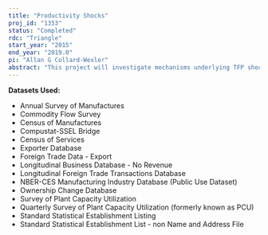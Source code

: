 ```yaml
---
title: "Productivity Shocks"
proj_id: "1353"
status: "Completed"
rdc: "Triangle"
start_year: "2015"
end_year: "2019.0"
pi: "Allan G Collard-Wexler"
abstract: "This project will investigate mechanisms underlying TFP shocks and, more precisely, differences in the magnitude of TFP shocks. The research will look at several potential mechanisms, including (but not limited to) weather, demand shocks, measurement error, and other mechanisms. The project will use the Annual Survey of Manufactures and its supplemental Management and Organizational Practices Survey, as well as data from the Census of Manufactures, Census of Services, Commodity Flow Survey, Exporter Database, Export Foreign Trade Data, Longitudinal Business Database, Longitudinal Foreign Trade Transactions Database, Ownership Change Database, Quarterly Survey of Plant Capacity Utilization, and the Business Register. This project will address issues in output measurement, including how inventories of finished goods and intermediate materials alter the measurement of outputs and inputs and spill over into the measurement of productivity. In addition, the project will produce measures of productivity for the service sector, a sector for which issues of measurement of inputs and outputs differs considerably from that in manufacturing, from where most experience in measuring productivity is drawn."
---
```


**Datasets Used:**

  - Annual Survey of Manufactures 
  - Commodity Flow Survey 
  - Census of Manufactures 
  - Compustat-SSEL Bridge 
  - Census of Services 
  - Exporter Database 
  - Foreign Trade Data - Export 
  - Longitudinal Business Database - No Revenue 
  - Longitudinal Foreign Trade Transactions Database 
  - NBER-CES Manufacturing Industry Database (Public Use Dataset) 
  - Ownership Change Database 
  - Survey of Plant Capacity Utilization 
  - Quarterly Survey of Plant Capacity Utilization (formerly known as PCU) 
  - Standard Statistical Establishment Listing 
  - Standard Statistical Establishment List - non Name and Address File 

